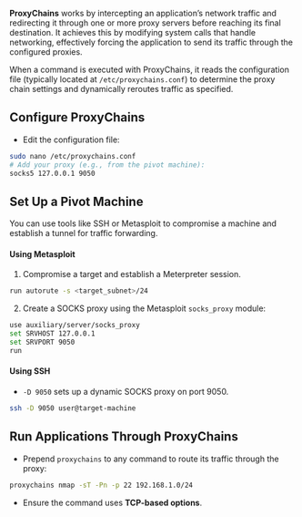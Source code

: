 **ProxyChains** works by intercepting an application’s network traffic and redirecting it through one or more proxy servers before reaching its final destination. It achieves this by modifying system calls that handle networking, effectively forcing the application to send its traffic through the configured proxies. 

When a command is executed with ProxyChains, it reads the configuration file (typically located at `/etc/proxychains.conf`) to determine the proxy chain settings and dynamically reroutes traffic as specified.

## Configure ProxyChains

- Edit the configuration file:

```bash
sudo nano /etc/proxychains.conf
# Add your proxy (e.g., from the pivot machine):
socks5 127.0.0.1 9050  
```

## Set Up a Pivot Machine

You can use tools like SSH or Metasploit to compromise a machine and establish a tunnel for traffic forwarding.

#### Using Metasploit

1. Compromise a target and establish a Meterpreter session.
```bash
run autorute -s <target_subnet>/24
```


2. Create a SOCKS proxy using the Metasploit `socks_proxy` module:

```bash
use auxiliary/server/socks_proxy
set SRVHOST 127.0.0.1
set SRVPORT 9050
run
```

#### Using SSH
- `-D 9050` sets up a dynamic SOCKS proxy on port 9050.

```bash
ssh -D 9050 user@target-machine
```

## Run Applications Through ProxyChains

- Prepend `proxychains` to any command to route its traffic through the proxy:
```bash
proxychains nmap -sT -Pn -p 22 192.168.1.0/24
```
- Ensure the command uses **TCP-based options**.